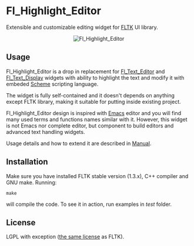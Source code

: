 # Fl_Highlight_Editor

Extensible and customizable editing widget for
[FLTK](http://www.fltk.org) UI library.

<p align="center">
<img src="https://raw.github.com/sanel/Fl_Highlight_Editor/master/images/shot.png"
     alt="Fl_Highlight_Editor" title="Fl_Highlight_Editor screenshot">
</p>

## Usage

Fl_Highlight_Editor is a drop in replacement for
[Fl_Text_Editor](http://www.fltk.org/doc-1.3/classFl__Text__Editor.html) and
[Fl_Text_Display](http://www.fltk.org/doc-1.3/classFl__Text__Display.html)
widgets with ability to highlight the text and modify it with embeded
[Scheme](http://en.wikipedia.org/wiki/Scheme_%20programming_language%20) scripting language.

The widget is fully self-contained and it doesn't depends on anything
except FLTK library, making it suitable for putting inside
existing project.

Fl_Highlight_Editor design is inspired with
[Emacs](http://www.gnu.org/software/emacs) editor and you will find
many used terms and functions names similar with it. However, this
widget is not Emacs nor complete editor, but component to build
editors and advanced text handling widgets.

Usage details and how to extend it are described in [Manual](MANUAL.md).

## Installation

Make sure you have installed FLTK stable version (1.3.x), C++ compiler
and GNU make. Running:

```
make
```

will compile the code. To see it in action, run examples in *test* folder.

## License

LGPL with exception ([the same license](http://www.fltk.org/COPYING.php) as FLTK).
